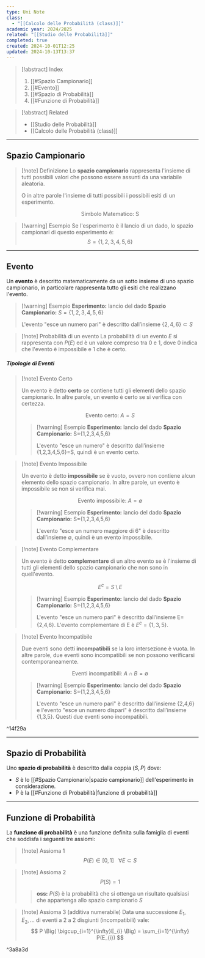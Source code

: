 ```yaml
---
type: Uni Note
class:
  - "[[Calcolo delle Probabilità (class)]]"
academic year: 2024/2025
related: "[[Studio delle Probabilità]]"
completed: true
created: 2024-10-01T12:25
updated: 2024-10-13T13:37
---
```

>[!abstract] Index
>1. [[#Spazio Campionario]]
>2. [[#Evento]]
>3. [[#Spazio di Probabilità]]
>4. [[#Funzione di Probabilità]]

>[!abstract] Related
>- [[Studio delle Probabilità]]
>- [[Calcolo delle Probabilità (class)]]

---
## Spazio Campionario

>[!note] Definizione
>Lo **spazio campionario** rappresenta l'insieme di tutti possibili valori che possono essere assunti da una variabile aleatoria.
>
>O in altre parole l'insieme di tutti possibili i possibili esiti di un esperimento.
>
>$$
>\text{Simbolo Matematico: S}
>$$

>[!warning] Esempio
>Se l'esperimento è il lancio di un dado, lo spazio campionari di questo esperimento è:
>$$
>S = \{ 1,2,3,4,5,6 \}
>$$

---
## Evento

Un **evento** è descritto matematicamente da un sotto insieme di uno spazio campionario, in particolare rappresenta tutto gli esiti che realizzano l'evento.

>[!warning] Esempio
>**Esperimento:** lancio del dado
>**Spazio Campionario:** $S = \{ 1,2,3,4,5,6 \}$
>
>L'evento "esce un numero pari" è descritto dall’insieme $\{ 2,4,6 \} \subset S$

>[!note] Probabilità di un evento
>La probabilità di un evento $E$ si rappresenta con $P(E)$ ed è un valore compreso tra 0 e 1, dove 0 indica che l'evento è impossibile e 1 che è certo.

##### Tipologie di Eventi

>[!note] Evento Certo
>
>Un evento è detto **certo** se contiene tutti gli elementi dello spazio campionario. In altre parole, un evento è certo se si verifica con certezza.
>
>$$
>\text{Evento certo: } A = S
>$$
>
>> [!warning] Esempio
>>  **Esperimento:** lancio del dado 
>>  **Spazio Campionario:** S={1,2,3,4,5,6}
>>
>> L'evento "esce un numero" è descritto dall’insieme {1,2,3,4,5,6}=S, quindi è un evento certo.

>[!note] Evento Impossibile
>
>Un evento è detto **impossibile** se è vuoto, ovvero non contiene alcun elemento dello spazio campionario. In altre parole, un evento è impossibile se non si verifica mai.
>
>$$
>\text{Evento impossibile: } A = \emptyset
>$$
>
>> [!warning] Esempio 
>> **Esperimento:** lancio del dado 
>> **Spazio Campionario:** S={1,2,3,4,5,6}
>> 
>> L'evento "esce un numero maggiore di 6" è descritto dall’insieme ∅, quindi è un evento impossibile.

>[!note] Evento Complementare
>
>Un evento è detto **complementare** di un altro evento se è l'insieme di tutti gli elementi dello spazio campionario che non sono in quell'evento.
>
>$$
>E^{c} = S \setminus E
>$$
>
>> [!warning] Esempio 
>> **Esperimento:** lancio del dado 
>> **Spazio Campionario:** S={1,2,3,4,5,6}
>> 
>> L'evento "esce un numero pari" è descritto dall’insieme E={2,4,6}. L'evento complementare di E è $E^c =\{1,3,5\}$.

>[!note] Evento Incompatibile
>
>Due eventi sono detti **incompatibili** se la loro intersezione è vuota. In altre parole, due eventi sono incompatibili se non possono verificarsi contemporaneamente.
>
>$$
>\text{Eventi incompatibili: } A \cap B = \emptyset
>$$
>
>> [!warning] Esempio 
>> **Esperimento:** lancio del dado 
>> **Spazio Campionario:** S={1,2,3,4,5,6}
>> 
>> L'evento "esce un numero pari" è descritto dall’insieme {2,4,6} e l'evento "esce un numero dispari" è descritto dall’insieme {1,3,5}. Questi due eventi sono incompatibili.

^14f29a

---
## Spazio di Probabilità

Uno **spazio di probabilità** è descritto dalla coppia $(S, P)$ dove:
- $S$ è lo [[#Spazio Campionario|spazio campionario]] dell'esperimento in considerazione.
- P è la [[#Funzione di Probabilità|funzione di probabilità]]

---
## Funzione di Probabilità

La **funzione di probabilità** è una funzione definita sulla famiglia di eventi che soddisfa i seguenti tre assiomi:

>[!note] Assioma 1
>$$
>P(E) \in [0,1] \ \ \ \forall E \subset  S 
>$$

>[!note] Assioma 2
>$$
> P(S) = 1
>$$
>
>>**oss:** $P(S)$ è la probabilità che si ottenga un risultato qualsiasi che appartenga allo spazio campionario $S$

>[!note] Assioma 3 (additiva numerabile)
>Data una successione $E_{1},E_{2}, \dots$ di eventi a 2 a 2 disgiunti (incompatibili) vale:
>$$
>P \Big( \bigcup_{i=1}^{\infty}E_{i} \Big) = \sum_{i=1}^{\infty} P(E_{i})
>$$

^3a8a3d


